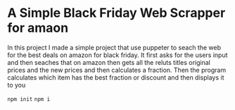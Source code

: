 # A Simple Black Friday Web Scrapper for amaon

In this project I made a simple project that use puppeter to seach the web for the best deals on amazon for black friday. It first asks for the users input and then seaches that on amazon then gets all the reluts titles original prices and the new prices and then calculates a fraction. Then the program calculates which item has the best fraction or discount and then displays it to you


`npm init`
`npm i`